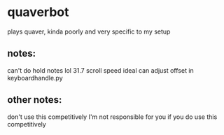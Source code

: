 # quaverbot
plays quaver, kinda poorly and very specific to my setup

## notes:
can't do hold notes lol
31.7 scroll speed ideal
can adjust offset in keyboardhandle.py

## other notes:
don't use this competitively
I'm not responsible for you if you do use this competitively
